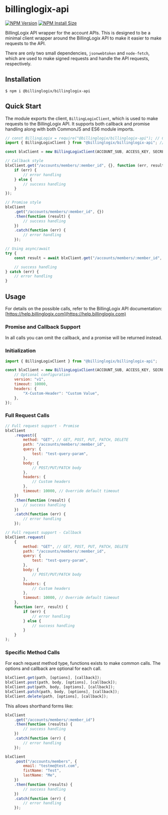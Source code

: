 # billinglogix-api

[![NPM Version][npm-version-image]][npm-url]
[![NPM Install Size][npm-install-size-image]][npm-install-size-url]

BillingLogix API wrapper for the account APIs. This is designed to be a minimal client wrapper around the BillingLogix API to make it easier to make requests to the API.

There are only two small dependencies, `jsonwebtoken` and `node-fetch`, which are used to make signed requests and handle the API requests, respectively.

## Installation

```shell
$ npm i @billinglogix/billinglogix-api
```

## Quick Start

The module exports the client, `BillingLogixClient`, which is used to make requests to the BillingLogix API. It supports both callback and promise handling along with both CommonJS and ES6 module imports.

```javascript
// const BillingLogix = require("@billinglogix/billinglogix-api"); // CommonJS
import { BillingLogixClient } from "@billinglogix/billinglogix-api"; // ES6

const blxClient = new BillingLogixClient(ACCOUNT_SUB, ACCESS_KEY, SECRET_KEY);

// Callback style
blxClient.get("/accounts/members/:member_id", {}, function (err, result) {
    if (err) {
        // error handling
    } else {
        // success handling
    }
});

// Promise style
blxClient
    .get("/accounts/members/:member_id", {})
    .then(function (result) {
        // success handling
    })
    .catch(function (err) {
        // error handling
    });

// Using async/await
try {
    const result = await blxClient.get("/accounts/members/:member_id", {});

    // success handling
} catch (err) {
    // error handling
}
```

## Usage

For details on the possible calls, refer to the BillingLogix API documentation: [https://help.billinglogix.com](https://help.billinglogix.com)

### Promise and Callback Support

In all calls you can omit the callback, and a promise will be returned instead.

### Initialization

```javascript
import { BillingLogixClient } from "@billinglogix/billinglogix-api";

const blxClient = new BillingLogixClient(ACCOUNT_SUB, ACCESS_KEY, SECRET_KEY, {
    // Optional configuration
    version: "v1",
    timeout: 10000,
    headers: {
        "X-Custom-Header": "Custom Value",
    },
});
```

### Full Request Calls

```javascript
// Full request support - Promise
blxClient
    .request({
        method: "GET", // GET, POST, PUT, PATCH, DELETE
        path: "/accounts/members/:member_id",
        query: {
            test: "test-query-param",
        },
        body: {
            // POST/PUT/PATCH body
        },
        headers: {
            // Custom headers
        },
        timeout: 10000, // Override default timeout
    })
    .then(function (result) {
        // success handling
    })
    .catch(function (err) {
        // error handling
    });

// Full request support - Callback
blxClient.request(
    {
        method: "GET", // GET, POST, PUT, PATCH, DELETE
        path: "/accounts/members/:member_id",
        query: {
            test: "test-query-param",
        },
        body: {
            // POST/PUT/PATCH body
        },
        headers: {
            // Custom headers
        },
        timeout: 10000, // Override default timeout
    },
    function (err, result) {
        if (err) {
            // error handling
        } else {
            // success handling
        }
    }
);
```

### Specific Method Calls

For each request method type, functions exists to make common calls. The options and callback are optional for each call.

```javascript
blxClient.get(path, [options], [callback]);
blxClient.post(path, body, [options], [callback]);
blxClient.put(path, body, [options], [callback]);
blxClient.patch(path, body, [options], [callback]);
blxClient.delete(path, [options], [callback]);
```

This allows shorthand forms like:

```javascript
blxClient
    .get("/accounts/members/:member_id")
    .then(function (results) {
        // success handling
    })
    .catch(function (err) {
        // error handling
    });

blxClient
    .post("/accounts/members", {
        email: "testme@test.com",
        fistName: "Test",
        lastName: "Me",
    })
    .then(function (results) {
        // success handling
    })
    .catch(function (err) {
        // error handling
    });
```

[npm-install-size-image]: https://badgen.net/packagephobia/publish/@billinglogix/billinglogix-api
[npm-install-size-url]: https://packagephobia.com/result?p=%40billinglogix%2Fbillinglogix-api
[npm-url]: https://www.npmjs.com/package/@billinglogix/billinglogix-api
[npm-version-image]: https://badgen.net/npm/v/@billinglogix/billinglogix-api
